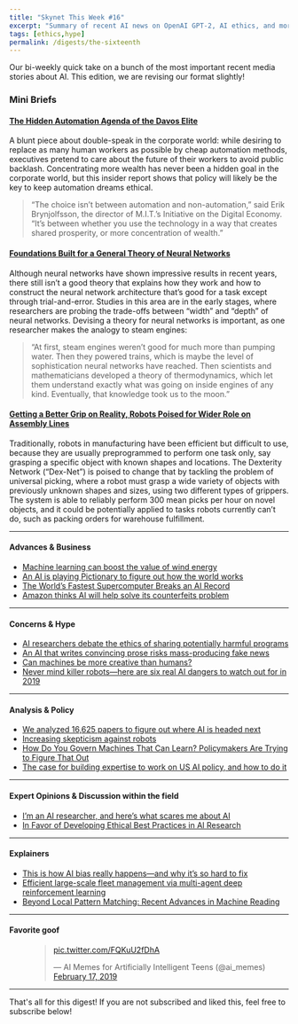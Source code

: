 ```yaml
---
title: "Skynet This Week #16"
excerpt: "Summary of recent AI news on OpenAI GPT-2, AI ethics, and more!"
tags: [ethics,hype]
permalink: /digests/the-sixteenth
---
```


Our bi-weekly quick take on a bunch of the most important recent media stories about AI. 
This edition, we are revising our format slightly! 

### Mini Briefs

####  [The Hidden Automation Agenda of the Davos Elite](https://www.nytimes.com/2019/01/25/technology/automation-davos-world-economic-forum.html)

A blunt piece about double-speak in the corporate world: while desiring to replace as many human workers as possible by cheap automation methods, executives pretend to care about the future of their workers to avoid public backlash. Concentrating more wealth has never been a hidden goal in the corporate world, but this insider report shows that policy will likely be the key to keep automation dreams ethical.

> “The choice isn’t between automation and non-automation,” said Erik Brynjolfsson, the director of M.I.T.’s Initiative on the Digital Economy. “It’s between whether you use the technology in a way that creates shared prosperity, or more concentration of wealth.”

####  [Foundations Built for a General Theory of Neural Networks](https://www.quantamagazine.org/foundations-built-for-a-general-theory-of-neural-networks-20190131)

Although neural networks have shown impressive results in recent years, there still isn’t a good theory that explains how they work and how to construct the neural network architecture that’s good for a task except through trial-and-error. Studies in this area are in the early stages, where researchers are probing the trade-offs between “width” and “depth” of neural networks. Devising a theory for neural networks is important, as one researcher makes the analogy to steam engines:

> “At first, steam engines weren’t good for much more than pumping water. Then they powered trains, which is maybe the level of sophistication neural networks have reached. Then scientists and mathematicians developed a theory of thermodynamics, which let them understand exactly what was going on inside engines of any kind. Eventually, that knowledge took us to the moon.”

####  [Getting a Better Grip on Reality, Robots Poised for Wider Role on Assembly Lines](https://www.forbes.com/sites/richblake1/2019/01/18/getting-a-better-grip-on-reality-robots-poised-for-wider-role-on-assembly-lines/)

Traditionally, robots in manufacturing have been efficient but difficult to use, because they are usually preprogrammed to perform one task only, say grasping a specific object with known shapes and locations. The Dexterity Network (“Dex-Net”) is poised to change that by tackling the problem of universal picking, where a robot must grasp a wide variety of objects with previously unknown shapes and sizes, using two different types of grippers. The system is able to reliably perform 300 mean picks per hour on novel objects, and it could be potentially applied to tasks robots currently can’t do, such as packing orders for warehouse fulfillment.

<hr>

#### Advances & Business

* [Machine learning can boost the value of wind energy](https://www.blog.google/technology/ai/machine-learning-can-boost-value-wind-energy/)
* [An AI is playing Pictionary to figure out how the world works](https://www.technologyreview.com/s/612882/an-ai-is-playing-pictionary-to-figure-out-how-the-world-works/)
* [The World’s Fastest Supercomputer Breaks an AI Record](https://www.wired.com/story/worlds-fastest-supercomputer-breaks-ai-record/)
* [Amazon thinks AI will help solve its counterfeits problem](https://www.cnn.com/2019/02/28/tech/amazon-counterfeits-project-zero/index.html)

<hr>

#### Concerns & Hype

* [AI researchers debate the ethics of sharing potentially harmful programs](https://www.theverge.com/2019/2/21/18234500/ai-ethics-debate-researchers-harmful-programs-openai)
* [An AI that writes convincing prose risks mass-producing fake news](https://www.technologyreview.com/s/612960/an-ai-tool-auto-generates-fake-news-bogus-tweets-and-plenty-of-gibberish/)
*  [Can machines be more creative than humans?](https://www.theguardian.com/technology/2019/mar/04/can-machines-be-more-creative-than-humans)
*  [Never mind killer robots—here are six real AI dangers to watch out for in 2019](https://www.technologyreview.com/s/612689/never-mind-killer-robotshere-are-six-real-ai-dangers-to-watch-out-for-in-2019/)

<hr>

#### Analysis & Policy

* [We analyzed 16,625 papers to figure out where AI is headed next](https://www.technologyreview.com/s/612768/we-analyzed-16625-papers-to-figure-out-where-ai-is-headed-next/)
* [Increasing skepticism against robots](https://www.sciencedaily.com/releases/2019/01/190122104552.htm)
* [How Do You Govern Machines That Can Learn? Policymakers Are Trying to Figure That Out](https://www.nytimes.com/2019/01/20/technology/artificial-intelligence-policy-world.html)
* [The case for building expertise to work on US AI policy, and how to do it](https://80000hours.org/articles/us-ai-policy/)

<hr>

#### Expert Opinions & Discussion within the field

* [I’m an AI researcher, and here’s what scares me about AI](https://medium.com/@racheltho/im-an-ai-researcher-and-here-is-what-scares-me-about-ai-909a406e4a71)
* [In Favor of Developing Ethical Best Practices in AI Research](http://ai.stanford.edu/blog/ethical_best_practices/)

<hr>

#### Explainers

* [This is how AI bias really happens—and why it’s so hard to fix](https://www.technologyreview.com/s/612876/this-is-how-ai-bias-really-happensand-why-its-so-hard-to-fix/)
* [Efficient large-scale fleet management via multi-agent deep reinforcement learning](https://blog.acolyer.org/2019/03/04/efficient-large-scale-fleet-management-via-multi-agent-deep-reinforcement-learning/)
* [Beyond Local Pattern Matching: Recent Advances in Machine Reading](http://ai.stanford.edu/blog/beyond_local_pattern_matching/)

<hr>

#### Favorite goof

<figure>
<blockquote class="twitter-tweet" data-lang="en"><p lang="und" dir="ltr"><a href="https://t.co/FQKuU2fDhA">pic.twitter.com/FQKuU2fDhA</a></p>&mdash; AI Memes for Artificially Intelligent Teens (@ai_memes) <a href="https://twitter.com/ai_memes/status/1097122124504944640?ref_src=twsrc%5Etfw">February 17, 2019</a></blockquote>
<script async src="https://platform.twitter.com/widgets.js" charset="utf-8"></script>
</figure>

<hr>

That's all for this digest! If you are not subscribed and liked this, feel free to subscribe below!










